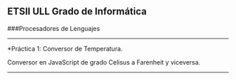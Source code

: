 ## ETSII ULL Grado de Informática

###Procesadores de Lenguajes

---

*Práctica 1: Conversor de Temperatura.

Conversor en JavaScript de grado Celisus a Farenheit y viceversa.

---